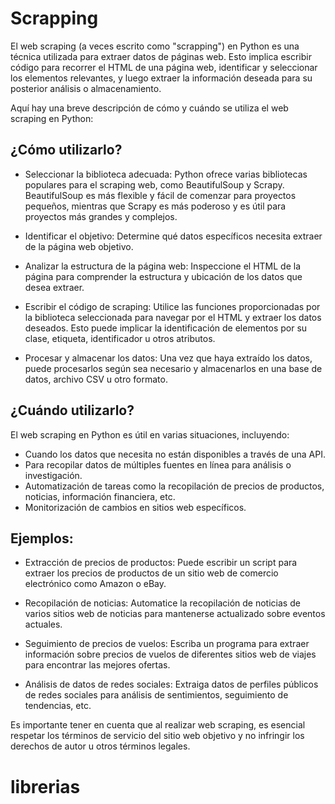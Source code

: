 # Scrapping

El web scraping (a veces escrito como "scrapping") en Python es una técnica utilizada para extraer datos de páginas web. Esto implica escribir código para recorrer el HTML de una página web, identificar y seleccionar los elementos relevantes, y luego extraer la información deseada para su posterior análisis o almacenamiento.

Aquí hay una breve descripción de cómo y cuándo se utiliza el web scraping en Python:

## ¿Cómo utilizarlo?
* Seleccionar la biblioteca adecuada: Python ofrece varias bibliotecas populares para el scraping web, como BeautifulSoup y Scrapy. BeautifulSoup es más flexible y fácil de comenzar para proyectos pequeños, mientras que Scrapy es más poderoso y es útil para proyectos más grandes y complejos.

* Identificar el objetivo: Determine qué datos específicos necesita extraer de la página web objetivo.

* Analizar la estructura de la página web: Inspeccione el HTML de la página para comprender la estructura y ubicación de los datos que desea extraer.

* Escribir el código de scraping: Utilice las funciones proporcionadas por la biblioteca seleccionada para navegar por el HTML y extraer los datos deseados. Esto puede implicar la identificación de elementos por su clase, etiqueta, identificador u otros atributos.

* Procesar y almacenar los datos: Una vez que haya extraído los datos, puede procesarlos según sea necesario y almacenarlos en una base de datos, archivo CSV u otro formato.

## ¿Cuándo utilizarlo?
El web scraping en Python es útil en varias situaciones, incluyendo:

* Cuando los datos que necesita no están disponibles a través de una API.
* Para recopilar datos de múltiples fuentes en línea para análisis o investigación.
* Automatización de tareas como la recopilación de precios de productos, noticias, información financiera, etc.
* Monitorización de cambios en sitios web específicos.


## Ejemplos:
* Extracción de precios de productos: Puede escribir un script para extraer los precios de productos de un sitio web de comercio electrónico como Amazon o eBay.

* Recopilación de noticias: Automatice la recopilación de noticias de varios sitios web de noticias para mantenerse actualizado sobre eventos actuales.

* Seguimiento de precios de vuelos: Escriba un programa para extraer información sobre precios de vuelos de diferentes sitios web de viajes para encontrar las mejores ofertas.

* Análisis de datos de redes sociales: Extraiga datos de perfiles públicos de redes sociales para análisis de sentimientos, seguimiento de tendencias, etc.

Es importante tener en cuenta que al realizar web scraping, es esencial respetar los términos de servicio del sitio web objetivo y no infringir los derechos de autor u otros términos legales.

# librerias 

